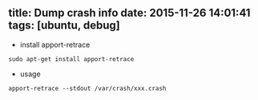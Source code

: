 title: Dump crash info
date: 2015-11-26 14:01:41
tags: [ubuntu, debug]
---

- install apport-retrace
```
sudo apt-get install apport-retrace
```

- usage
```
apport-retrace --stdout /var/crash/xxx.crash
```
